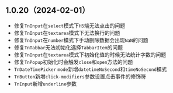 ## 1.0.20（2024-02-01）
- 修复`TnInput`在`select`模式下`H5`端无法点击的问题
- 修复`TnInput`在`textarea`模式下无法换行的问题
- 修复`TnInput`在`number`模式下手动删除数据会出现`NaN`的问题
- 修复`TnTabbar`无法初始化选择`TabbarItem`的问题
- 修复`TnInput`在`textarea`模式下初始化值的时候无法统计字数的问题
- 修复`TnPopup`初始化时会触发`close`和`open`方法的问题
- `TnDateTimePicker` `mode`新增`datetimeNoSecond`和`timeNoSecond`模式
- `TnButton`新增`click-modifiers`参数设置点击事件的修饰符
- `TnInput`新增`underline`参数
